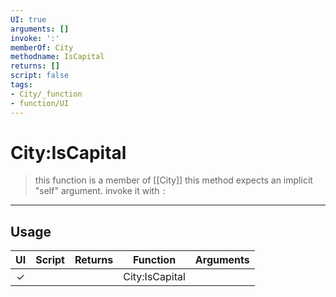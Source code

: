 ```yaml
---
UI: true
arguments: []
invoke: ':'
memberOf: City
methodname: IsCapital
returns: []
script: false
tags:
- City/_function
- function/UI
---
```

# City:IsCapital
> this function is a member of [[City]]
> this method expects an implicit "self" argument. invoke it with `:`
-----
## Usage
|  UI | Script | Returns | Function | Arguments |
|:---:|:------:|-------:|:--------:|:---------|
|✓| ||City:IsCapital||
